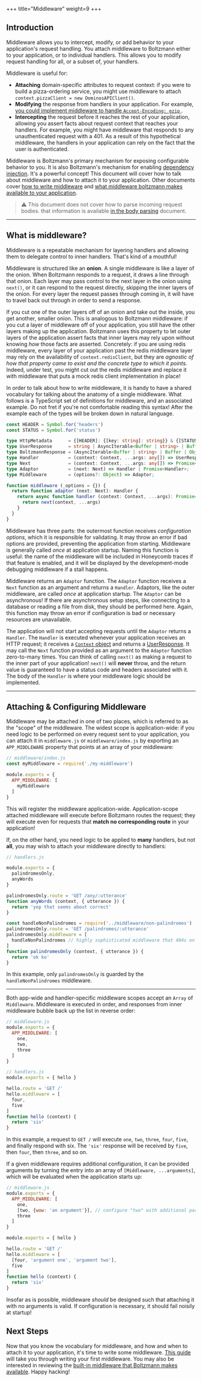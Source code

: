 +++
title="Middleware"
weight=9
+++

## Introduction

Middleware allows you to intercept, modify, or add behavior to your
application's request handling. You attach middleware to Boltzmann either to
your application, or to individual handlers. This allows you to modify request
handling for all, or a subset of, your handlers.

Middleware is useful for:

- **Attaching** domain-specific attributes to request context: if you were to
  build a pizza-ordering service, you might use middleware to attach
  `context.pizzaClient = new DominosAPIClient()`.
- **Modifying** the response from handlers in your application. For example,
  [you could implement middleware to handle `Accept-Encoding: gzip` ][ref-gzip].
- **Intercepting** the request before it reaches the rest of your application,
  allowing you assert facts about request context that reaches your handlers.
  For example, you might have middleware that responds to any unauthenticated
  request with a 401. As a result of this hypothetical middleware, the handlers
  in your application can rely on the fact that the user is authenticated.

Middleware is Boltzmann's primary mechanism for exposing configurable behavior
to you. It is also Boltzmann's mechanism for enabling [dependency
injection][ref-di]. It's a powerful concept! This document will cover how to
talk about middleware and how to attach it to your application. Other documents
cover [how to write middleware][ref-guide] and [what middleware boltzmann makes
available to your application][ref-reference].

> :warning: This document does not cover how to parse incoming request bodies.
> that information is available [in the body parsing] document.

---

## What is middleware?

Middleware is a repeatable mechanism for layering handlers and allowing them
to delegate control to inner handlers. That's kind of a mouthful!

Middleware is structured like an **onion**. A single middleware is like a layer
of the onion. When Boltzmann responds to a request, it draws a line through
that onion. Each layer may pass control to the next layer in the onion using
`next()`, or it can respond to the request directly, skipping the inner layers
of the onion. For every layer the request passes through coming in, it will
have to travel back out through in order to send a response.

If you cut one of the outer layers off of an onion and take out the inside, you
get another, smaller onion. This is analogous to Boltzmann middleware: if you
cut a layer of middleware off of your application, you still have the other
layers making up the application. Boltzmann uses this property to let outer
layers of the application assert facts that inner layers may rely upon without
knowing _how_ those facts are asserted. Concretely: if you are using redis
middleware, every layer of your application past the redis middleware layer
may rely on the availability of `context.redisClient`, but they are _agnostic
of how that property came to exist and the concrete type to which it points._
Indeed, under test, you might cut out the redis middleware and replace it with
middleware that puts a mock redis client implementation in place!

In order to talk about how to write middleware, it is handy to have a shared
vocabulary for talking about the anatomy of a single middleware. What follows
is a TypeScript set of definitions for middleware, and an associated example.
Do not fret if you're not comfortable reading this syntax! After the
example each of the types will be broken down in natural language.

```typescript
const HEADER = Symbol.for('headers')
const STATUS = Symbol.for('status')

type HttpMetadata      = {[HEADER]: {[key: string]: string}} & {[STATUS]: number};
type UserResponse      = string | AsyncIterable<Buffer | string> | Buffer | Object;
type BoltzmannResponse = (AsyncIterable<Buffer | string> | Buffer | Object) & HttpMetadata;
type Handler           = (context: Context, ...args: any[]) => UserResponse | Promise<UserResponse>;
type Next              = (context: Context, ...args: any[]) => Promise<BoltzmannResponse>;
type Adaptor           = (next: Next) => Handler | Promise<Handler>;
type Middleware        = (options?: Object) => Adaptor;

function middleware (_options = {}) {
  return function adaptor (next: Next): Handler {
    return async function handler (context: Context, ...args): Promise<UserResponse> {
      return next(context, ...args)
    }
  }
}
```

Middleware has three parts: the outermost function receives _configuration
options_, which it is responsible for validating. It may throw an error if bad
options are provided, preventing the application from starting. Middleware is
generally called _once_ at application startup. Naming this function is useful:
the name of the middleware will be included in Honeycomb traces if that feature
is enabled, and it will be displayed by the development-mode debugging
middleware if a stall happens. 

Middleware returns an `Adaptor` function. The `Adaptor` function receives a
`Next` function as an argument and returns a `Handler`. Adaptors, like the
outer middleware, are called _once_ at application startup. The `Adaptor` can
be asynchronous! If there are asynchronous setup steps, like connecting to a
database or reading a file from disk, they should be performed here. Again,
this function may throw an error if configuration is bad or necessary
resources are unavailable.

The application will not start accepting requests until the `Adaptor` returns a
`Handler`. The `Handler` is executed whenever your application receives an HTTP
request; it receives a [`Context` object](@/concepts/context.md) and returns a
[UserResponse](@/concepts/responses.md). It may call the `Next` function
provided as an argument to the `Adaptor` function zero-to-many times. You can
think of calling `next()` as making a request to the inner part of your
application! `next()` will **never** throw, and the return value is guaranteed
to have a status code and headers associated with it. The body of the `Handler`
is where your middleware logic should be implemented.

---

## Attaching & Configuring Middleware

Middleware may be attached in one of two places, which is referred to as the
"scope" of the middleware. The widest scope is application-wide: if you need
logic to be performed on every request sent to your application, you can attach
it in `middleware.js` or `middleware/index.js` by exporting an `APP_MIDDLEWARE`
property that points at an array of your middleware:

```javascript
// middleware/index.js
const myMiddleware = require('./my-middleware')

module.exports = {
  APP_MIDDLEWARE: [
    myMiddleware
  ]
}
```

This will register the middleware application-wide. Application-scope attached
middleware will execute before Boltzmann routes the request; they will execute
even for requests that **match no corresponding route** in your application!

If, on the other hand, you need logic to be applied to **many** handlers, but not
**all**, you may wish to attach your middleware directly to handlers:

```javascript
// handlers.js

module.exports = {
  palindromesOnly,
  anyWords
}

palindromesOnly.route = 'GET /any/:utterance'
function anyWords (context, { utterance }) {
  return 'yep that seems about correct'
}

const handleNonPalindromes = require('../middleware/non-palindromes')
palindromesOnly.route = 'GET /palindromes/:utterance'
palindromesOnly.middleware = [
  handleNonPalindromes // highly sophisticated middleware that 404s on non-palindromes
]
function palindromesOnly (context, { utterance }) {
  return 'ok ko'
}
```

In this example, only `palindromesOnly` is guarded by the
`handleNonPalindromes` middleware.

---

Both app-wide and handler-specific middleware scopes accept an `Array` of
`Middleware`. Middleware is executed in order, and responses from inner middleware
bubble back up the list in reverse order:

```javascript
// middleware.js
module.exports = {
  APP_MIDDLEWARE: [
    one,
    two,
    three
  ]
}
```

```javascript
// handlers.js
module.exports = { hello }

hello.route = 'GET /'
hello.middleware = [
  four,
  five
]
function hello (context) {
  return 'six'
}
```

In this example, a request to `GET /` will execute `one`, `two`, `three`,
`four`, `five`, and finally respond with six. The `'six'` response will be
received by `five`, then `four`, then `three`, and so on.

If a given middleware requires additional configuration, it can be provided
arguments by turning the entry into an array of `[Middleware, ...arguments]`,
which will be evaluated when the application starts up:

```javascript
// middleware.js
module.exports = {
  APP_MIDDLEWARE: [
    one,
    [two, {wow: 'an argument'}], // configure "two" with additional params
    three
  ]
}
```

```javascript
module.exports = { hello }

hello.route = 'GET /'
hello.middleware = [
  [four, 'argument one', 'argument two'],
  five
]
function hello (context) {
  return 'six'
}

```

Insofar as is possible, middleware _should_ be designed such that attaching
it with no arguments is valid. If configuration is necessary, it should fail
noisily at startup!

## Next Steps

Now that you know the vocabulary for middleware, and how and when to attach it
to your application, it's time to write some middleware. [This
guide][ref-guide] will take you through writing your first middleware. You may
also be interested in reviewing the [built-in middleware that Boltzmann makes
available][ref-reference]. Happy hacking!

[ref-di]: https://en.wikipedia.org/wiki/Dependency_injection
[ref-gzip]: https://github.com/entropic-dev/boltzmann/blob/latest/examples/custom-middleware/middleware/gzip.js
[ref-guide]: @/guides/middleware.md
[ref-reference]: @/reference/middleware.md
[in the body parsing]: @/concepts/body-parsing.md
